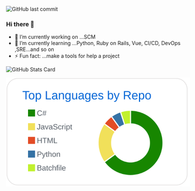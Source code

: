 ![GitHub last commit](https://img.shields.io/github/last-commit/naonao0001777/naonao0001777)
### Hi there 👋

<!--
**naonao0001777/naonao0001777** is a ✨ _special_ ✨ repository because its `README.md` (this file) appears on your GitHub profile.

Here are some ideas to get you started:
-->
- 🔭 I’m currently working on ...SCM
- 🌱 I’m currently learning ...Python, Ruby on Rails, Vue, CI/CD, DevOps ,SRE...and so on
- ⚡ Fun fact: ...make a tools for help a project

<!--
- � I’m looking to collaborate on ...
- 🤔 I’m looking for help with ...
- 💬 Ask me about ...
- 📫 How to reach me: ...
- 😄 Pronouns: ...
-->

![GitHub Stats Card](https://github-readme-stats.vercel.app/api?username=naonao0001777&show_icons=true)
<!--![Top Languages Card](https://github-readme-stats.vercel.app/api/top-langs/?username=naonao0001777&hide=javascript,html)-->
[![](https://raw.githubusercontent.com/naonao0001777/naonao0001777/main/profile-summary-card-output/github/1-repos-per-language.svg)](https://github.com/vn7n24fzkq/github-profile-summary-cards)
<!--![Top Langs](https://github-readme-stats.vercel.app/api/top-langs/?username=naonao0001777&layout=compact&hide=html)-->



